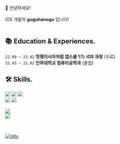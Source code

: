 
👋 안녕하세요! <br><br>
iOS 개발자 **guguhanogu** 입니다! <br><br>



## 📚 Education & Experiences.
` 22.09 ~ 23.02 `    **멋쟁이사자처럼 앱스쿨 1기: iOS 과정** (수료)<br>
` 15.03 ~ 21.02 `    **인하대학교 컴퓨터공학과** (졸업)

## 🛠️ Skills.
<div align = "leading">
	<img src="https://img.shields.io/badge/iOS-000000?style=for-the-badge&logo=iOS&logoColor=white" /> 
	<img src="https://img.shields.io/badge/SwiftUI-0D0D0D?style=for-the-badge&logo=swift&logoColor=blue"/>
	<img src="https://img.shields.io/badge/Swift-0D0D0D?style=for-the-badge&logo=Swift&logoColor=orange"/><br>
	<img src="https://img.shields.io/badge/Python-0D0D0D?style=for-the-badge&logo=Python&logoColor=3776AB"/>
	<img src="https://img.shields.io/badge/C++-0D0D0D?style=for-the-badge&logo=cplusplus&logoColor=00599C"/><br><br>
	<img src="https://github-readme-stats.vercel.app/api?username=guguhanogu&show_icons=true"><br>
	<img src="https://github-readme-stats.vercel.app/api/top-langs/?username=guguhanogu&layout=compact"><br><br><br>
</div>

[![Hits](https://hits.seeyoufarm.com/api/count/incr/badge.svg?url=https%3A%2F%2Fgithub.com%2Fguguhanogu&count_bg=%2300A9FF&title_bg=%23030303&icon=github.svg&icon_color=%23E7E7E7&title=hits&edge_flat=false)](https://hits.seeyoufarm.com)
